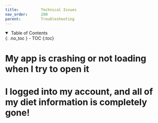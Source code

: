 ```yaml
---
title:          Technical Issues
nav_order:      200
parent:         Troubleshooting
---
```


<details open markdown="block">
  <summary>
    &nbsp;Table of Contents
  </summary>
{: .no_toc }
- TOC
{:toc}
</details>

# My app is crashing or not loading when I try to open it

# I logged into my account, and all of my diet information is completely gone!